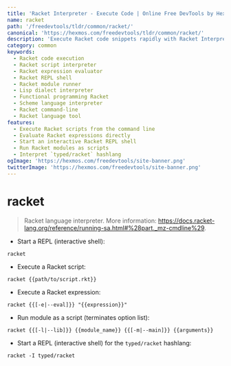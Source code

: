```yaml
---
title: 'Racket Interpreter - Execute Code | Online Free DevTools by Hexmos'
name: racket
path: '/freedevtools/tldr/common/racket/'
canonical: 'https://hexmos.com/freedevtools/tldr/common/racket/'
description: 'Execute Racket code snippets rapidly with Racket Interpreter. Run scripts, evaluate expressions, and manage modules seamlessly. Free online tool, no registration required.'
category: common
keywords:
  - Racket code execution
  - Racket script interpreter
  - Racket expression evaluator
  - Racket REPL shell
  - Racket module runner
  - Lisp dialect interpreter
  - Functional programming Racket
  - Scheme language interpreter
  - Racket command-line
  - Racket language tool
features:
  - Execute Racket scripts from the command line
  - Evaluate Racket expressions directly
  - Start an interactive Racket REPL shell
  - Run Racket modules as scripts
  - Interpret `typed/racket` hashlang
ogImage: 'https://hexmos.com/freedevtools/site-banner.png'
twitterImage: 'https://hexmos.com/freedevtools/site-banner.png'
---
```


# racket

> Racket language interpreter.
> More information: <https://docs.racket-lang.org/reference/running-sa.html#%28part._mz-cmdline%29>.

- Start a REPL (interactive shell):

`racket`

- Execute a Racket script:

`racket {{path/to/script.rkt}}`

- Execute a Racket expression:

`racket {{[-e|--eval]}} "{{expression}}"`

- Run module as a script (terminates option list):

`racket {{[-l|--lib]}} {{module_name}} {{[-m|--main]}} {{arguments}}`

- Start a REPL (interactive shell) for the `typed/racket` hashlang:

`racket -I typed/racket`
